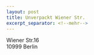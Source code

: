 ```yaml
---
layout: post
title: Unverpackt Wiener Str.
excerpt_separator: <!--mehr-->
---
```


Wiener Str.16  
10999 Berlin
